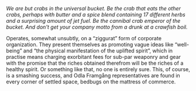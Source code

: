 *We are but crabs in the universal bucket. Be the crab that eats the other crabs, perhaps with butter and a spice blend containing 17 different herbs and a surprising amount of jet fuel. Be the cannibal crab emperor of the bucket. And don't get your company motto from a drunk at a crawfish boil.*

Operates, somewhat unsubtly,  on a “ziggurat” form of corporate organization. They present themselves as promoting vague ideas like “well-being” and “the physical manifestation of the uplifted spirit”, which in practise means charging exorbitant fees for sub-par weaponry and gear with the promise that the riches obtained therefrom will be the riches of a healthy spirit. Or something like that, no one is entirely sure. This, of course, is a smashing success, and Odla Framgång representatives are found in every corner of settled space, bedbugs on the mattress of commerce.